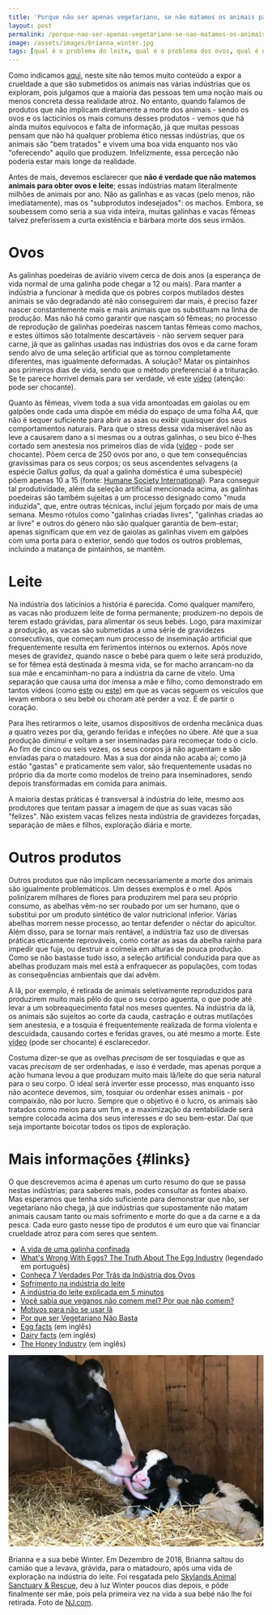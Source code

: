 ```yaml
---
title: 'Porque não ser apenas vegetariano, se não matamos os animais para obter ovos e laticínios?'
layout: post
permalink: /porque-nao-ser-apenas-vegetariano-se-nao-matamos-os-animais-para-obter-ovos-e-laticinios/
image: /assets/images/brianna_winter.jpg
tags: [qual é o problema do leite, qual é o problema dos ovos, qual é o problema da lã, qual é o problema do mel, veganos bebem leite, veganos comem ovos, veganos comem mel, veganos usam lã, mel é vegano, indústria do leite, indústria dos ovos, crueldade, sofrimento, exploração animal]
---
```


Como indicamos [aqui](/onde-posso-saber-mais-sobre-exploracao-animal), neste site não temos muito conteúdo a expor a crueldade a que são submetidos os animais nas várias indústrias que os exploram, pois julgamos que a maioria das pessoas tem uma noção mais ou menos concreta dessa realidade atroz. No entanto, quando falamos de produtos que não implicam diretamente a morte dos animais - sendo os ovos e os lacticínios os mais comuns desses produtos - vemos que há ainda muitos equívocos e falta de informação, já que muitas pessoas pensam que não há qualquer problema ético nessas indústrias, que os animais são "bem tratados" e vivem uma boa vida enquanto nos vão "oferecendo" aquilo que produzem. Infelizmente, essa perceção não poderia estar mais longe da realidade.

Antes de mais, devemos esclarecer que **não é verdade que não matemos animais para obter ovos e leite**; essas indústrias matam literalmente milhões de animais por ano. Não as galinhas e as vacas (pelo menos, não imediatamente), mas os "subprodutos indesejados": os machos. Embora, se soubessem como seria a sua vida inteira, muitas galinhas e vacas fêmeas talvez preferissem a curta existência e bárbara morte dos seus irmãos.

# Ovos

As galinhas poedeiras de aviário vivem cerca de dois anos (a esperança de vida normal de uma galinha pode chegar a 12 ou mais). Para manter a indústria a funcionar à medida que os pobres corpos mutilados destes animais se vão degradando até não conseguirem dar mais, é preciso fazer nascer constantemente mais e mais animais que os substituam na linha de produção. Mas não há como garantir que nasçam só fêmeas; no processo de reprodução de galinhas poedeiras nascem tantas fêmeas como machos, e estes últimos são totalmente descartáveis - não servem sequer para carne, já que as galinhas usadas nas indústrias dos ovos e da carne foram sendo alvo de uma seleção artificial que as tornou completamente diferentes, mas igualmente deformadas. A solução? Matar os pintainhos aos primeiros dias de vida, sendo que o método preferencial é a trituração. Se te parece horrível demais para ser verdade, vê este [vídeo](https://www.youtube.com/watch?v=7uw5c5kSVr4) (atenção: pode ser chocante).

Quanto às fêmeas, vivem toda a sua vida amontoadas em gaiolas ou em galpões onde cada uma dispõe em média do espaço de uma folha A4, que não é sequer suficiente para abrir as asas ou exibir quaisquer dos seus comportamentos naturais. Para que o stress dessa vida miserável não as leve a causarem dano a si mesmas ou a outras galinhas, o seu bico é-lhes cortado sem anestesia nos primeiros dias de vida ([vídeo](https://www.youtube.com/watch?v=x4l9_UJFP2Q) - pode ser chocante). Põem cerca de 250 ovos por ano, o que tem consequências gravíssimas para os seus corpos; os seus ascendentes selvagens (a espécie *Gallus gallus*, da qual a galinha doméstica é uma subespécie) põem apenas 10 a 15 (fonte: [Humane Society International](https://www.hsi.org/wp-content/uploads/assets/pdfs/about_chickens.pdf)). Para conseguir tal produtividade, além da seleção artificial mencionada acima, as galinhas poedeiras são também sujeitas a um processo designado como "muda induzida", que, entre outras técnicas, inclui jejum forçado por mais de uma semana. Mesmo rótulos como "galinhas criadas livres", "galinhas criadas ao ar livre" e outros do género não são qualquer garantia de bem-estar; apenas significam que em vez de gaiolas as galinhas vivem em galpões com uma porta para o exterior, sendo que todos os outros problemas, incluindo a matança de pintainhos, se mantêm.

# Leite

Na indústria dos laticínios a história é parecida. Como qualquer mamífero, as vacas não produzem leite de forma permanente; produzem-no depois de terem estado grávidas, para alimentar os seus bebés. Logo, para maximizar a produção, as vacas são submetidas a uma série de gravidezes consecutivas, que começam num processo de inseminação artificial que frequentemente resulta em ferimentos internos ou externos. Após nove meses de gravidez, quando nasce o bebé para quem o leite será produzido, se for fêmea está destinada à mesma vida, se for macho arrancam-no da sua mãe e encaminham-no para a indústria da carne de vitelo. Uma separação que causa uma dor imensa a mãe e filho, como demonstrado em tantos vídeos (como [este](https://www.youtube.com/watch?v=HqgDaOetQoU) ou [este](https://www.youtube.com/watch?v=OOXFm2-wty4)) em que as vacas seguem os veículos que levam embora o seu bebé ou choram até perder a voz. É de partir o coração.

Para lhes retirarmos o leite, usamos dispositivos de ordenha mecânica duas a quatro vezes por dia, gerando feridas e infeções no úbere. Até que a sua produção diminui e voltam a ser inseminadas para recomeçar todo o ciclo. Ao fim de cinco ou seis vezes, os seus corpos já não aguentam e são enviadas para o matadouro. Mas a sua dor ainda não acaba aí; como já estão "gastas" e praticamente sem valor, são frequentemente usadas no próprio dia da morte como modelos de treino para inseminadores, sendo depois transformadas em comida para animais.

A maioria destas práticas é transversal à indústria do leite, mesmo aos produtores que tentam passar a imagem de que as suas vacas são "felizes". Não existem vacas felizes nesta indústria de gravidezes forçadas, separação de mães e filhos, exploração diária e morte.

# Outros produtos

Outros produtos que não implicam necessariamente a morte dos animais são igualmente problemáticos. Um desses exemplos é o mel. Após polinizarem milhares de flores para produzirem mel para seu próprio consumo, as abelhas vêm-no ser roubado por um ser humano, que o substitui por um produto sintético de valor nutricional inferior. Várias abelhas morrem nesse processo, ao tentar defender o néctar do apicultor. Além disso, para se tornar mais rentável, a indústria faz uso de diversas práticas eticamente reprováveis, como cortar as asas da abelha rainha para impedir que fuja, ou destruir a colmeia em alturas de pouca produção. Como se não bastasse tudo isso, a seleção artificial conduzida para que as abelhas produzam mais mel está a enfraquecer as populações, com todas as consequências ambientais que daí advêm.

A lã, por exemplo, é retirada de animais seletivamente reproduzidos para produzirem muito mais pêlo do que o seu corpo aguenta, o que pode até levar a um sobreaquecimento fatal nos meses quentes. Na indústria da lã, os animais são sujeitos ao corte da cauda, castração e outras mutilações sem anestesia, e a tosquia é frequentemente realizada de forma violenta e descuidada, causando cortes e feridas graves, ou até mesmo a morte. Este [vídeo](https://www.youtube.com/watch?v=aE66ZC7RJQA) (pode ser chocante) é esclarecedor.

Costuma dizer-se que as ovelhas _precisam_ de ser tosquiadas e que as vacas _precisam_ de ser ordenhadas, e isso é verdade, mas apenas porque a ação humana levou a que produzam muito mais lã/leite do que seria natural para o seu corpo. O ideal será inverter esse processo, mas enquanto isso não acontece devemos, sim, tosquiar ou ordenhar esses animais - por compaixão, não por lucro. Sempre que o objetivo é o lucro, os animais são tratados como meios para um fim, e a maximização da rentabilidade será sempre colocada acima dos seus interesses e do seu bem-estar. Daí que seja importante boicotar todos os tipos de exploração.

# Mais informações {#links}

O que descrevemos acima é apenas um curto resumo do que se passa nestas indústrias; para saberes mais, podes consultar as fontes abaixo. Mas esperamos que tenha sido suficiente para demonstrar que não, ser vegetariano não chega, já que indústrias que supostamente não matam animais causam tanto ou mais sofrimento e morte do que a da carne e a da pesca. Cada euro gasto nesse tipo de produtos é um euro que vai financiar crueldade atroz para com seres que sentem.

* [A vida de uma galinha confinada](https://animalequality.org.br/problemas/ovos/)
* [What's Wrong With Eggs? The Truth About The Egg Industry](https://www.youtube.com/watch?v=utPkDP3T7R4) (legendado em português)
* [Conheça 7 Verdades Por Trás da Indústria dos Ovos](https://peritavegana.com/conheca-8-verdades-por-tras-da-industria-dos-ovos/)
* [Sofrimento na indústria do leite](https://animalequality.org.br/problemas/leite/)
* [A indústria do leite explicada em 5 minutos](https://www.youtube.com/watch?v=CNY90dAc_yw)
* [Você sabia que veganos não comem mel? Por que não comem?](https://www.greenme.com.br/alimentar-se/vegetariano-e-vegano/66629-voce-sabia-que-veganos-nao-comem-mel-por-que-nao-comem/)
* [Motivos para não se usar lã](https://revolucaoanimalistasite.wordpress.com/la/)
* [Por que ser Vegetariano Não Basta](http://www.culturaveg.com.br/por-que-o-vegetarianismo-nao-basta/)
* [Egg facts](https://freefromharm.org/eggfacts/) (em inglês)
* [Dairy facts](https://freefromharm.org/dairyfacts/) (em inglês)
* [The Honey Industry](https://www.vegansociety.com/go-vegan/why-go-vegan/honey-industry) (em inglês)

![[Foto de Brianna e da sua bebé Winter]](/assets/images/brianna_winter.jpg "Brianna e a sua bebé Winter")

<div class="img-caption">Brianna e a sua bebé Winter. Em Dezembro de 2018, Brianna saltou do camião que a levava, grávida, para o matadouro, após uma vida de exploração na indústria do leite. Foi resgatada pelo <a href="https://skylandssanctuary.org/brianna-winter/">Skylands Animal Sanctuary & Rescue</a>, deu à luz Winter poucos dias depois, e pôde finalmente ser mãe, pois pela primeira vez na vida a sua bebé não lhe foi retirada. Foto de <a href="https://www.nj.com/sussex-county/2018/12/the-cow-that-escaped-the-slaughterhouse-gave-birth-and-her-new-baby-is-utterly-adorable.html">NJ.com</a>.</div>


